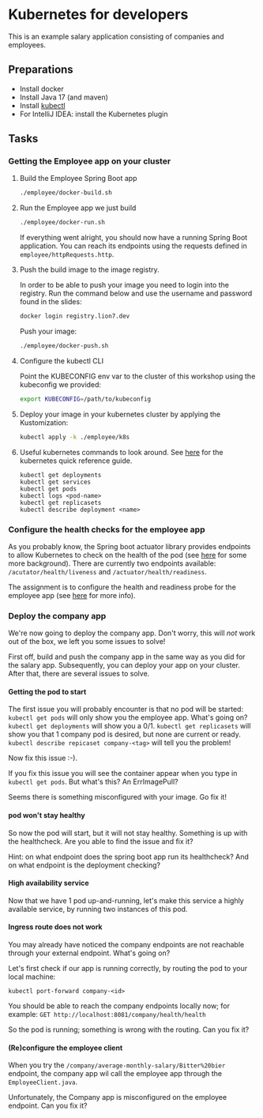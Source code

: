 # Kubernetes for developers
This is an example salary application consisting of companies and employees.

## Preparations
- Install docker
- Install Java 17 (and maven)
- Install [kubectl](https://kubernetes.io/docs/tasks/tools/) 
- For IntelliJ IDEA: install the Kubernetes plugin

## Tasks

### Getting the Employee app on your cluster
1. Build the Employee Spring Boot app
   
   ```bash
   ./employee/docker-build.sh
   ```
   
2. Run the Employee app we just build

   ```bash
   ./employee/docker-run.sh
   ```
   
   If everything went alright, you should now have a running Spring Boot application.
   You can reach its endpoints using the requests defined in `employee/httpRequests.http`.

3. Push the build image to the image registry.
   
   In order to be able to push your image you need to login into the registry.
   Run the command below and use the username and password found in the slides: 
   
   ```bash
   docker login registry.lion7.dev
   ```
   
   Push your image: 

   ```bash
   ./employee/docker-push.sh
   ```
   
4. Configure the kubectl CLI

   Point the KUBECONFIG env var to the cluster of this workshop using the kubeconfig we provided:

   ```bash
   export KUBECONFIG=/path/to/kubeconfig
   ```

5. Deploy your image in your kubernetes cluster by applying the Kustomization:

   ```bash
   kubectl apply -k ./employee/k8s
   ```

6. Useful kubernetes commands to look around. 
   See [here](https://kubernetes.io/docs/reference/kubectl/quick-reference/) for the kubernetes quick reference guide. 

   ```
   kubectl get deployments
   kubectl get services
   kubectl get pods
   kubectl logs <pod-name>
   kubectl get replicasets
   kubectl describe deployment <name>
   ```

### Configure the health checks for the employee app
As you probably know, the Spring boot actuator library provides endpoints to allow Kubernetes to check on the health of the pod (see [here](https://www.baeldung.com/spring-liveness-readiness-probes) for some more background). There are currently two endpoints available: `/acutator/health/liveness` and `/actuator/health/readiness`. 

The assignment is to configure the health and readiness probe for the employee app (see [here](https://kubernetes.io/docs/tasks/configure-pod-container/configure-liveness-readiness-startup-probes/#define-a-liveness-http-request) for more info). 

### Deploy the company app
We're now going to deploy the company app. Don't worry, this will _not_ work out of the box, we left you some issues to solve!

First off, build and push the company app in the same way as you did for the salary app. Subsequently, you can deploy your app on your cluster. After that, there are several issues to solve. 

#### Getting the pod to start
The first issue you will probably encounter is that no pod will be started: `kubectl get pods` will only show you the employee app. What's going on? `kubectl get deployments` will show you a 0/1. `kubectl get replicasets` will show you that 1 company pod is desired, but none are current or ready. `kubectl describe repicaset company-<tag>` will tell you the problem! 

Now fix this issue :-). 

If you fix this issue you will see the container appear when you type in `kubectl get pods`. But what's this? An ErrImagePull?

Seems there is something misconfigured with your image. Go fix it!

#### pod won't stay healthy
So now the pod will start, but it will not stay healthy. Something is up with the healthcheck. Are you able to find the issue and fix it? 

Hint: on what endpoint does the spring boot app run its healthcheck? And on what endpoint is the deployment checking? 

#### High availability service
Now that we have 1 pod up-and-running, let's make this service a highly available service, by running two instances of this pod. 

#### Ingress route does not work
You may already have noticed the company endpoints are not reachable through your external endpoint. What's going on? 

Let's first check if our app is running correctly, by routing the pod to your local machine: 

```
kubectl port-forward company-<id>
```

You should be able to reach the company endpoints locally now; for example: `GET http://localhost:8081/company/health/health`

So the pod is running; something is wrong with the routing. Can you fix it? 

#### (Re)configure the employee client
When you try the `/company/average-monthly-salary/Bitter%20bier` endpoint, the company app wil call the employee app through the `EmployeeClient.java`. 

Unfortunately, the Company app is misconfigured on the employee endpoint. Can you fix it? 
